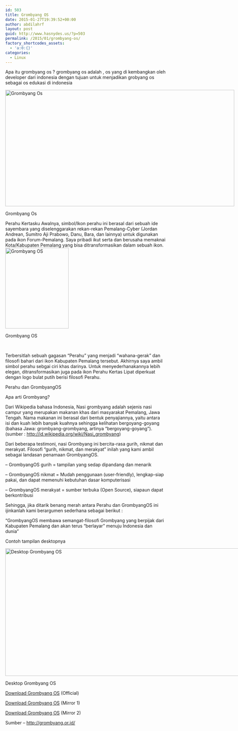 ```yaml
---
id: 503
title: Grombyang OS
date: 2015-01-27T19:39:52+00:00
author: abdilahrf
layout: post
guid: http://www.hasnydes.us/?p=503
permalink: /2015/01/grombyang-os/
factory_shortcodes_assets:
  - 'a:0:{}'
categories:
  - Linux
---
```

Apa itu grombyang os ? grombyang os adalah , os yang di kembangkan oleh developer dari indonesia dengan tujuan untuk menjadikan grobyang os sebagai os edukasi di indonesia

<div id="attachment_504" style="width: 730px" class="wp-caption aligncenter">
  <a href="http://abdilahrf.me/images/2015/01/gros1.jpg"><img class="size-full wp-image-504" src="http://abdilahrf.me/images/2015/01/gros1.jpg" alt="Grombyang Os" width="720" height="365" /></a>
  
  <p class="wp-caption-text">
    Grombyang Os
  </p>
</div>

<!--more-->Perahu Kertasku Awalnya, simbol/Ikon perahu ini berasal dari sebuah ide sayembara yang diselenggarakan rekan-rekan Pemalang-Cyber (Jordan Andrean, Sumitro Aji Prabowo, Danu, Bara, dan lainnya) untuk digunakan pada ikon Forum-Pemalang. Saya pribadi ikut serta dan berusaha memaknai Kota/Kabupaten Pemalang yang bisa ditransformasikan dalam sebuah ikon.

<div id="attachment_505" style="width: 209px" class="wp-caption aligncenter">
  <a href="http://abdilahrf.me/images/2015/01/gros2.jpg"><img class="size-full wp-image-505" src="http://abdilahrf.me/images/2015/01/gros2.jpg" alt="Grombyang OS" width="199" height="253" /></a>
  
  <p class="wp-caption-text">
    Grombyang OS
  </p>
</div>

&nbsp;

Terbersitlah sebuah gagasan &#8220;Perahu&#8221; yang menjadi &#8220;wahana-gerak&#8221; dan filosofi bahari dari ikon Kabupaten Pemalang tersebut. Akhirnya saya ambil simbol perahu sebgai ciri khas darinya. Untuk menyederhanakannya lebih elegan, ditransformasikan juga pada ikon Perahu Kertas Lipat diperkuat dengan logo bulat putih berisi filosofi Perahu.

Perahu dan GrombyangOS
  
Apa arti Grombyang?
  
Dari Wikipedia bahasa Indonesia, Nasi grombyang adalah sejenis nasi campur yang merupakan makanan khas dari masyarakat Pemalang, Jawa Tengah. Nama makanan ini berasal dari bentuk penyajiannya, yaitu antara isi dan kuah lebih banyak kuahnya sehingga kelihatan bergoyang-goyang (bahasa Jawa: grombyang-grombyang, artinya &#8220;bergoyang-goyang&#8221;). (sumber : http://id.wikipedia.org/wiki/Nasi_grombyang)

Dari beberapa testimoni, nasi Grombyang ini bercita-rasa gurih, nikmat dan merakyat. Filosofi &#8220;gurih, nikmat, dan merakyat&#8221; inilah yang kami ambil sebagai landasan penamaan GrombyangOS.

&#8211; GrombyangOS gurih = tampilan yang sedap dipandang dan menarik
  
&#8211; GrombyangOS nikmat = Mudah penggunaan (user-friendly), lengkap-siap pakai, dan dapat memenuhi kebutuhan dasar komputerisasi
  
&#8211; GrombyangOS merakyat = sumber terbuka (Open Source), siapaun dapat berkontribusi

Sehingga, jika ditarik benang merah antara Perahu dan GrombyangOS ini ijinkanlah kami berargumen sederhana sebagai berikut :
  
&#8220;GrombyangOS membawa semangat-filosofi Grombyang yang berpijak dari Kabupaten Pemalang dan akan terus &#8220;berlayar&#8221; menuju Indonesia dan dunia&#8221;

Contoh tampilan desktopnya

<div id="attachment_506" style="width: 810px" class="wp-caption aligncenter">
  <a href="http://abdilahrf.me/images/2015/01/contohss.png"><img class="size-full wp-image-506" src="http://abdilahrf.me/images/2015/01/contohss.png" alt="Desktop Grombyang OS" width="800" height="400" /></a>
  
  <p class="wp-caption-text">
    Desktop Grombyang OS
  </p>
</div>

<a href="http://grombyang.or.id/download/" target="_blank">Download Grombyang OS</a> (Official)
  
<a href="ftp://ftp.belajarfreebsd.or.id/pub/grombyangOS/" target="_blank">Download Grombyang OS</a> (Mirror 1)
  
<a href="ftp://mirror.grombyang.or.id/pub/release/iso/" target="_blank">Download Grombyang OS</a> (Mirror 2)

Sumber &#8211; <a title="Grombyang Os" href="http://grombyang.or.id/" target="_blank">http://grombyang.or.id/</a>